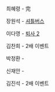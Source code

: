 최혜령 - 完

장원석 - [셔틀버스](https://school.programmers.co.kr/learn/courses/30/lessons/17678?language=java)

이다영 - [퇴사 2](https://www.acmicpc.net/problem/15486)

김찬희 - 2배 이벤트

박정환 - 

신재안 - 

김진석 - 2배 이벤트
